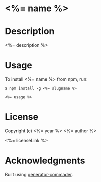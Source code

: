 <%= name %>
=============

# Description

<%= description %>

# Usage

To install <%= name %> from npm, run:

```
$ npm install -g <%= slugname %>
```

```<%= usage %>```

# License

Copyright (c) <%= year %> <%= author %>

<%= licenseLink %>

# Acknowledgments

Built using [generator-commader](https://github.com/Hypercubed/generator-commander).
